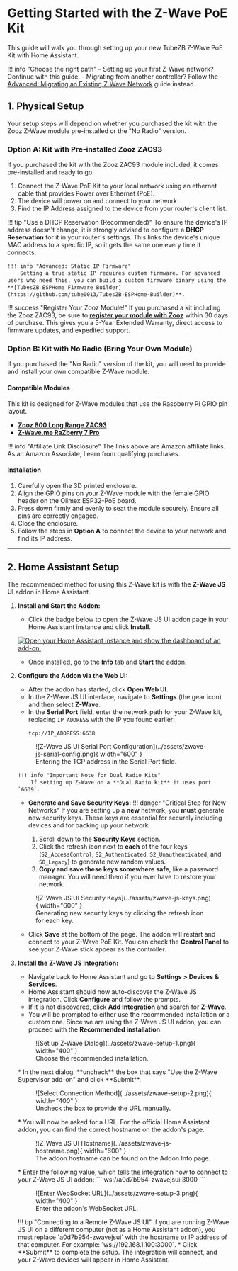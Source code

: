 # Getting Started with the Z-Wave PoE Kit

This guide will walk you through setting up your new TubeZB Z-Wave PoE Kit with Home Assistant.

!!! info "Choose the right path"
    - Setting up your first Z-Wave network? Continue with this guide.
    - Migrating from another controller? Follow the [Advanced: Migrating an Existing Z-Wave Network](z-wave-migration.md) guide instead.

## 1. Physical Setup

Your setup steps will depend on whether you purchased the kit with the Zooz Z-Wave module pre-installed or the "No Radio" version.

### Option A: Kit with Pre-installed Zooz ZAC93

If you purchased the kit with the Zooz ZAC93 module included, it comes pre-installed and ready to go.

1.  Connect the Z-Wave PoE Kit to your local network using an ethernet cable that provides Power over Ethernet (PoE).
2.  The device will power on and connect to your network.
3.  Find the IP Address assigned to the device from your router's client list.

!!! tip "Use a DHCP Reservation (Recommended)"
    To ensure the device's IP address doesn't change, it is strongly advised to configure a **DHCP Reservation** for it in your router's settings. This links the device's unique MAC address to a specific IP, so it gets the same one every time it connects.

    !!! info "Advanced: Static IP Firmware"
        Setting a true static IP requires custom firmware. For advanced users who need this, you can build a custom firmware binary using the **[TubesZB ESPHome Firmware Builder](https://github.com/tube0013/TubesZB-ESPHome-Builder)**.

!!! success "Register Your Zooz Module!"
    If you purchased a kit including the Zooz ZAC93, be sure to **[register your module with Zooz](https://www.getzooz.com/register/)** within 30 days of purchase. This gives you a 5-Year Extended Warranty, direct access to firmware updates, and expedited support.

### Option B: Kit with No Radio (Bring Your Own Module)

If you purchased the "No Radio" version of the kit, you will need to provide and install your own compatible Z-Wave module.

#### Compatible Modules

This kit is designed for Z-Wave modules that use the Raspberry Pi GPIO pin layout.

* **[Zooz 800 Long Range ZAC93](https://amzn.to/3O2ewpM)**
* **[Z-Wave.me RaZberry 7 Pro](https://amzn.to/41XOFVK)**

!!! info "Affiliate Link Disclosure"
    The links above are Amazon affiliate links. As an Amazon Associate, I earn from qualifying purchases.

#### Installation

1.  Carefully open the 3D printed enclosure.
2.  Align the GPIO pins on your Z-Wave module with the female GPIO header on the Olimex ESP32-PoE board.
3.  Press down firmly and evenly to seat the module securely. Ensure all pins are correctly engaged.
4.  Close the enclosure.
5.  Follow the steps in **Option A** to connect the device to your network and find its IP address.

---

## 2. Home Assistant Setup

The recommended method for using this Z-Wave kit is with the **Z-Wave JS UI** addon in Home Assistant.

1.  **Install and Start the Addon:**
    * Click the badge below to open the Z-Wave JS UI addon page in your Home Assistant instance and click **Install**.

    [![Open your Home Assistant instance and show the dashboard of an add-on.](https://my.home-assistant.io/badges/supervisor_addon.svg)](https://my.home-assistant.io/redirect/supervisor_addon/?addon=a0d7b954_zwavejs2mqtt&repository_url=https%3A%2F%2Fgithub.com%2Fhassio-addons%2Frepository)

    * Once installed, go to the **Info** tab and **Start** the addon.

2.  **Configure the Addon via the Web UI:**
    * After the addon has started, click **Open Web UI**.
    * In the Z-Wave JS UI interface, navigate to **Settings** (the gear icon) and then select **Z-Wave**.
    * In the **Serial Port** field, enter the network path for your Z-Wave kit, replacing `IP_ADDRESS` with the IP you found earlier:
      ```
      tcp://IP_ADDRESS:6638
      ```
    <figure markdown>
      ![Z-Wave JS UI Serial Port Configuration](../assets/zwave-js-serial-config.png){ width="600" }
      <figcaption>Entering the TCP address in the Serial Port field.</figcaption>
    </figure>

        !!! info "Important Note for Dual Radio Kits"
            If setting up Z-Wave on a **Dual Radio kit** it uses port `6639`.

    * **Generate and Save Security Keys:**
        !!! danger "Critical Step for New Networks"
            If you are setting up a **new** network, you **must** generate new security keys. These keys are essential for securely including devices and for backing up your network.

         1.  Scroll down to the **Security Keys** section.
         2.  Click the refresh icon next to **each** of the four keys (`S2_AccessControl`, `S2_Authenticated`, `S2_Unauthenticated`, and `S0_Legacy`) to generate new random values.
         3.  **Copy and save these keys somewhere safe**, like a password manager. You will need them if you ever have to restore your network.

    <figure markdown>
      ![Z-Wave JS UI Security Keys](../assets/zwave-js-keys.png){ width="600" }
      <figcaption>Generating new security keys by clicking the refresh icon for each key.</figcaption>
    </figure>

    * Click **Save** at the bottom of the page. The addon will restart and connect to your Z-Wave PoE Kit. You can check the **Control Panel** to see your Z-Wave stick appear as the controller.

3.  **Install the Z-Wave JS Integration:**
    * Navigate back to Home Assistant and go to **Settings > Devices & Services**.
    * Home Assistant should now auto-discover the Z-Wave JS integration. Click **Configure** and follow the prompts.
    * If it is not discovered, click **Add Integration** and search for **Z-Wave**.
    * You will be prompted to either use the recommended installation or a custom one. Since we are using the Z-Wave JS UI addon, you can proceed with the **Recommended installation**.
    <figure markdown>
      ![Set up Z-Wave Dialog](../assets/zwave-setup-1.png){ width="400" }
      <figcaption>Choose the recommended installation.</figcaption>
    </figure>
    * In the next dialog, **uncheck** the box that says "Use the Z-Wave Supervisor add-on" and click **Submit**.
    <figure markdown>
      ![Select Connection Method](../assets/zwave-setup-2.png){ width="400" }
      <figcaption>Uncheck the box to provide the URL manually.</figcaption>
    </figure>
    * You will now be asked for a URL. For the official Home Assistant addon, you can find the correct hostname on the addon's page.
    <figure markdown>
      ![Z-Wave JS UI Hostname](../assets/zwave-js-hostname.png){ width="600" }
      <figcaption>The addon hostname can be found on the Addon Info page.</figcaption>
    </figure>
    * Enter the following value, which tells the integration how to connect to your Z-Wave JS UI addon:
      ```
      ws://a0d7b954-zwavejsui:3000
      ```
    <figure markdown>
      ![Enter WebSocket URL](../assets/zwave-setup-3.png){ width="400" }
      <figcaption>Enter the addon's WebSocket URL.</figcaption>
    </figure>
    !!! tip "Connecting to a Remote Z-Wave JS UI"
        If you are running Z-Wave JS UI on a different computer (not as a Home Assistant addon), you must replace `a0d7b954-zwavejsui` with the hostname or IP address of that computer. For example: `ws://192.168.1.100:3000`.
    * Click **Submit** to complete the setup. The integration will connect, and your Z-Wave devices will appear in Home Assistant.
